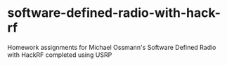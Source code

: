 software-defined-radio-with-hack-rf
===================================

Homework assignments for Michael Ossmann's Software Defined Radio with HackRF completed using USRP
